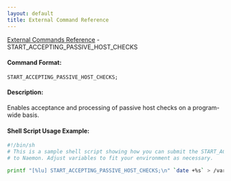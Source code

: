 ```yaml
---
layout: default
title: External Command Reference
---
```


<!--
************************************************
* AUTO GENERATED PAGE - USE ./update SCRIPT
************************************************
-->

<span class="glyphicon glyphicon-arrow-up"></span><a href="index.html"> External Commands Reference</a> - START_ACCEPTING_PASSIVE_HOST_CHECKS<br>

#### Command Format:

`START_ACCEPTING_PASSIVE_HOST_CHECKS;`

#### Description:

Enables acceptance and processing of passive host checks on a program-wide basis.

#### Shell Script Usage Example:

```sh
#!/bin/sh
# This is a sample shell script showing how you can submit the START_ACCEPTING_PASSIVE_HOST_CHECKS command
# to Naemon. Adjust variables to fit your environment as necessary.

printf "[%lu] START_ACCEPTING_PASSIVE_HOST_CHECKS;\n" `date +%s` > /var/lib/naemon/naemon.cmd
```
